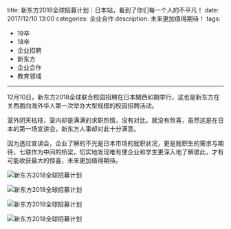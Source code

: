 title: 新东方2018全球招募计划｜日本站，看到了你们每一个人的不平凡！
date: 2017/12/10 13:00
categories: 企业合作
description: 未来更加值得期待！
tags:
- 19卒
- 18卒
- 企业招聘
- 新东方
- 企业合作
- 教育领域

---

12月10日，新东方2018全球联合校园招聘在日本関西如期举行，这也是新东方在关西面向海外华人第一次举办大型规模的校园招聘活动。

室外阴天枯枝，室内却是满满的求职热情，没有对比，就没有欣喜，虽然这是在日本的第一场宣讲会，新东方人事却对此十分满意。

因为透过宣讲会，企业了解的不光是日本市场的就职状况，更是就职生的需求与期待，七联作为中间的桥梁，切实地发现唯有使企业和学生更深入地了解彼此，才有可能收获最大的惊喜，未来更加值得期待。

![新东方2018全球招募计划](http://wx3.sinaimg.cn/mw690/a9a40e85gy1fn2jcyrkydj20dw0p0kba.jpg)

![新东方2018全球招募计划](http://wx1.sinaimg.cn/mw690/a9a40e85gy1fn2jd22tfaj20dw0p0k5e.jpg)

![新东方2018全球招募计划](http://wx3.sinaimg.cn/mw690/a9a40e85gy1fn2jd10n4ij20p00dwk8p.jpg)

![新东方2018全球招募计划](http://wx4.sinaimg.cn/mw690/a9a40e85gy1fn2jczt606j20p00dwtpn.jpg)